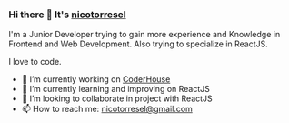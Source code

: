 ### Hi there 👋 It's [nicotorresel](https://www.linkedin.com/in/nicolas-torresel-1b612015b/)

I'm a Junior Developer trying to gain more experience and Knowledge in Frontend and Web Development. Also trying to specialize in ReactJS.

I love to code.



- 🔭 I’m currently working on [CoderHouse](https://www.coderhouse.com)
- 🌱 I’m currently learning and improving on ReactJS
- 👯 I’m looking to collaborate in project with ReactJS
- 📫 How to reach me: nicotorresel@gmail.com

